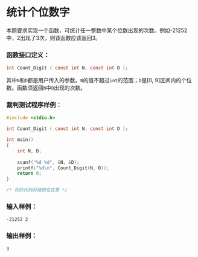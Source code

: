 # 统计个位数字
本题要求实现一个函数，可统计任一整数中某个位数出现的次数。例如-21252中，2出现了3次，则该函数应该返回3。

### 函数接口定义：
```c
int Count_Digit ( const int N, const int D );
```
其中`N`和`D`都是用户传入的参数。`N`的值不超过`int`的范围；`D`是[0, 9]区间内的个位数。函数须返回`N`中`D`出现的次数。

### 裁判测试程序样例：
```c
#include <stdio.h>

int Count_Digit ( const int N, const int D );

int main()
{
    int N, D;
    
    scanf("%d %d", &N, &D);
    printf("%d\n", Count_Digit(N, D));
    return 0;
}

/* 你的代码将被嵌在这里 */
```
### 输入样例：
```
-21252 2
```
### 输出样例：
```
3
```